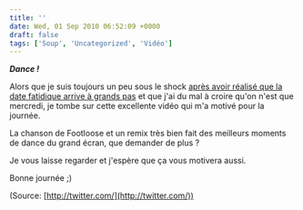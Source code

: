 ```yaml
---
title: ''
date: Wed, 01 Sep 2010 06:52:09 +0000
draft: false
tags: ['Soup', 'Uncategorized', 'Vidéo']
---
```


_**Dance !**_

Alors que je suis toujours un peu sous le shock [après avoir réalisé que la date fatidique arrive à grands pas](http://twitter.com/madd0/status/22685028922) et que j'ai du mal à croire qu'on n'est que mercredi, je tombe sur cette excellente vidéo qui m'a motivé pour la journée.

La chanson de Footloose et un remix très bien fait des meilleurs moments de dance du grand écran, que demander de plus ?

Je vous laisse regarder et j'espère que ça vous motivera aussi.

Bonne journée ;)

(Source: [http://twitter.com/](http://twitter.com/))